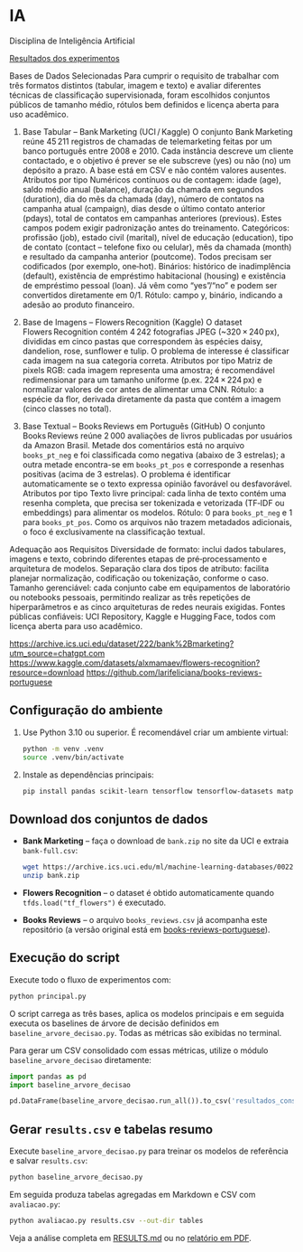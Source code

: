 # IA
Disciplina de Inteligência Artificial

[Resultados dos experimentos](RESULTS.md)

Bases de Dados Selecionadas
Para cumprir o requisito de trabalhar com três formatos distintos (tabular, imagem e texto) e avaliar diferentes técnicas de classificação supervisionada, foram escolhidos conjuntos públicos de tamanho médio, rótulos bem definidos e licença aberta para uso acadêmico. 

1. Base Tabular – Bank Marketing (UCI / Kaggle)
O conjunto Bank Marketing reúne 45 211 registros de chamadas de telemarketing feitas por um banco português entre 2008 e 2010. Cada instância descreve um cliente contactado, e o objetivo é prever se ele subscreve (yes) ou não (no) um depósito a prazo. A base está em CSV e não contém valores ausentes.
Atributos por tipo
Numéricos contínuos ou de contagem: idade (age), saldo médio anual (balance), duração da chamada em segundos (duration), dia do mês da chamada (day), número de contatos na campanha atual (campaign), dias desde o último contato anterior (pdays), total de contatos em campanhas anteriores (previous). Estes campos podem exigir padronização antes do treinamento.
Categóricos: profissão (job), estado civil (marital), nível de educação (education), tipo de contato (contact – telefone fixo ou celular), mês da chamada (month) e resultado da campanha anterior (poutcome). Todos precisam ser codificados (por exemplo, one‑hot).
Binários: histórico de inadimplência (default), existência de empréstimo habitacional (housing) e existência de empréstimo pessoal (loan). Já vêm como “yes”/“no” e podem ser convertidos diretamente em 0/1.
Rótulo: campo y, binário, indicando a adesão ao produto financeiro.

2. Base de Imagens – Flowers Recognition (Kaggle)
O dataset Flowers Recognition contém 4 242 fotografias JPEG (~320 × 240 px), divididas em cinco pastas que correspondem às espécies daisy, dandelion, rose, sunflower e tulip. O problema de interesse é classificar cada imagem na sua categoria correta.
Atributos por tipo
Matriz de pixels RGB: cada imagem representa uma amostra; é recomendável redimensionar para um tamanho uniforme (p.ex. 224 × 224 px) e normalizar valores de cor antes de alimentar uma CNN.
Rótulo: a espécie da flor, derivada diretamente da pasta que contém a imagem (cinco classes no total).

3. Base Textual – Books Reviews em Português (GitHub)
O conjunto Books Reviews reúne 2 000 avaliações de livros publicadas por usuários da Amazon Brasil. Metade dos comentários está no arquivo `books_pt_neg` e foi classificada como negativa (abaixo de 3 estrelas); a outra metade encontra-se em `books_pt_pos` e corresponde a resenhas positivas (acima de 3 estrelas). O problema é identificar automaticamente se o texto expressa opinião favorável ou desfavorável.
Atributos por tipo
Texto livre principal: cada linha de texto contém uma resenha completa, que precisa ser tokenizada e vetorizada (TF‑IDF ou embeddings) para alimentar os modelos.
Rótulo: 0 para `books_pt_neg` e 1 para `books_pt_pos`. Como os arquivos não trazem metadados adicionais, o foco é exclusivamente na classificação textual.

Adequação aos Requisitos
Diversidade de formato: inclui dados tabulares, imagens e texto, cobrindo diferentes etapas de pré‑processamento e arquitetura de modelos.
Separação clara dos tipos de atributo: facilita planejar normalização, codificação ou tokenização, conforme o caso.
Tamanho gerenciável: cada conjunto cabe em equipamentos de laboratório ou notebooks pessoais, permitindo realizar as três repetições de hiperparâmetros e as cinco arquiteturas de redes neurais exigidas.
Fontes públicas confiáveis: UCI Repository, Kaggle e Hugging Face, todos com licença aberta para uso acadêmico.

https://archive.ics.uci.edu/dataset/222/bank%2Bmarketing?utm_source=chatgpt.com
https://www.kaggle.com/datasets/alxmamaev/flowers-recognition?resource=download
https://github.com/larifeliciana/books-reviews-portuguese

## Configuração do ambiente

1. Use Python 3.10 ou superior. É recomendável criar um ambiente virtual:

   ```bash
   python -m venv .venv
   source .venv/bin/activate
   ```

2. Instale as dependências principais:

   ```bash
   pip install pandas scikit-learn tensorflow tensorflow-datasets matplotlib seaborn
   ```

## Download dos conjuntos de dados

- **Bank Marketing** – faça o download de `bank.zip` no site da UCI e extraia `bank-full.csv`:

  ```bash
  wget https://archive.ics.uci.edu/ml/machine-learning-databases/00222/bank.zip
  unzip bank.zip
  ```

- **Flowers Recognition** – o dataset é obtido automaticamente quando `tfds.load("tf_flowers")` é executado.
- **Books Reviews** – o arquivo `books_reviews.csv` já acompanha este repositório (a versão original está em [books-reviews-portuguese](https://github.com/larifeliciana/books-reviews-portuguese)).


## Execução do script

Execute todo o fluxo de experimentos com:

```bash
python principal.py
```

O script carrega as três bases, aplica os modelos principais e em seguida executa os baselines de árvore de decisão definidos em `baseline_arvore_decisao.py`. Todas as métricas são exibidas no terminal.

Para gerar um CSV consolidado com essas métricas, utilize o módulo `baseline_arvore_decisao` diretamente:

```python
import pandas as pd
import baseline_arvore_decisao

pd.DataFrame(baseline_arvore_decisao.run_all()).to_csv('resultados_consolidados.csv', index=False)
```

## Gerar `results.csv` e tabelas resumo

Execute `baseline_arvore_decisao.py` para treinar os modelos de referência e salvar `results.csv`:

```bash
python baseline_arvore_decisao.py
```

Em seguida produza tabelas agregadas em Markdown e CSV com `avaliacao.py`:

```bash
python avaliacao.py results.csv --out-dir tables
```

Veja a análise completa em [RESULTS.md](RESULTS.md) ou no [relatório em PDF](Análise%20do%20trabalho%20prático.pdf).

